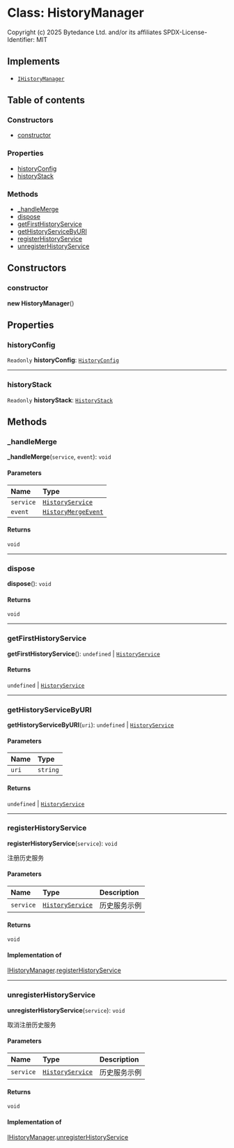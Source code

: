 # Class: HistoryManager

Copyright (c) 2025 Bytedance Ltd. and/or its affiliates
SPDX-License-Identifier: MIT

## Implements

* [`IHistoryManager`](/en/auto-docs/fixed-history-plugin/interfaces/IHistoryManager.md)

## Table of contents

### Constructors

* [constructor](/en/auto-docs/fixed-history-plugin/classes/HistoryManager.md#constructor)

### Properties

* [historyConfig](/en/auto-docs/fixed-history-plugin/classes/HistoryManager.md#historyconfig)
* [historyStack](/en/auto-docs/fixed-history-plugin/classes/HistoryManager.md#historystack)

### Methods

* [\_handleMerge](/en/auto-docs/fixed-history-plugin/classes/HistoryManager.md#_handlemerge)
* [dispose](/en/auto-docs/fixed-history-plugin/classes/HistoryManager.md#dispose)
* [getFirstHistoryService](/en/auto-docs/fixed-history-plugin/classes/HistoryManager.md#getfirsthistoryservice)
* [getHistoryServiceByURI](/en/auto-docs/fixed-history-plugin/classes/HistoryManager.md#gethistoryservicebyuri)
* [registerHistoryService](/en/auto-docs/fixed-history-plugin/classes/HistoryManager.md#registerhistoryservice)
* [unregisterHistoryService](/en/auto-docs/fixed-history-plugin/classes/HistoryManager.md#unregisterhistoryservice)

## Constructors

### constructor

**new HistoryManager**()

## Properties

### historyConfig

`Readonly` **historyConfig**: [`HistoryConfig`](/en/auto-docs/fixed-history-plugin/classes/HistoryConfig.md)

***

### historyStack

`Readonly` **historyStack**: [`HistoryStack`](/en/auto-docs/fixed-history-plugin/classes/HistoryStack.md)

## Methods

### \_handleMerge

**\_handleMerge**(`service`, `event`): `void`

#### Parameters

| Name | Type |
| :------ | :------ |
| `service` | [`HistoryService`](/en/auto-docs/fixed-history-plugin/classes/HistoryService.md) |
| `event` | [`HistoryMergeEvent`](/en/auto-docs/fixed-history-plugin/types/HistoryMergeEvent.md) |

#### Returns

`void`

***

### dispose

**dispose**(): `void`

#### Returns

`void`

***

### getFirstHistoryService

**getFirstHistoryService**(): `undefined` | [`HistoryService`](/en/auto-docs/fixed-history-plugin/classes/HistoryService.md)

#### Returns

`undefined` | [`HistoryService`](/en/auto-docs/fixed-history-plugin/classes/HistoryService.md)

***

### getHistoryServiceByURI

**getHistoryServiceByURI**(`uri`): `undefined` | [`HistoryService`](/en/auto-docs/fixed-history-plugin/classes/HistoryService.md)

#### Parameters

| Name | Type |
| :------ | :------ |
| `uri` | `string` |

#### Returns

`undefined` | [`HistoryService`](/en/auto-docs/fixed-history-plugin/classes/HistoryService.md)

***

### registerHistoryService

**registerHistoryService**(`service`): `void`

注册历史服务

#### Parameters

| Name | Type | Description |
| :------ | :------ | :------ |
| `service` | [`HistoryService`](/en/auto-docs/fixed-history-plugin/classes/HistoryService.md) | 历史服务示例 |

#### Returns

`void`

#### Implementation of

[IHistoryManager](/en/auto-docs/fixed-history-plugin/interfaces/IHistoryManager.md).[registerHistoryService](/en/auto-docs/fixed-history-plugin/interfaces/IHistoryManager.md#registerhistoryservice)

***

### unregisterHistoryService

**unregisterHistoryService**(`service`): `void`

取消注册历史服务

#### Parameters

| Name | Type | Description |
| :------ | :------ | :------ |
| `service` | [`HistoryService`](/en/auto-docs/fixed-history-plugin/classes/HistoryService.md) | 历史服务示例 |

#### Returns

`void`

#### Implementation of

[IHistoryManager](/en/auto-docs/fixed-history-plugin/interfaces/IHistoryManager.md).[unregisterHistoryService](/en/auto-docs/fixed-history-plugin/interfaces/IHistoryManager.md#unregisterhistoryservice)
